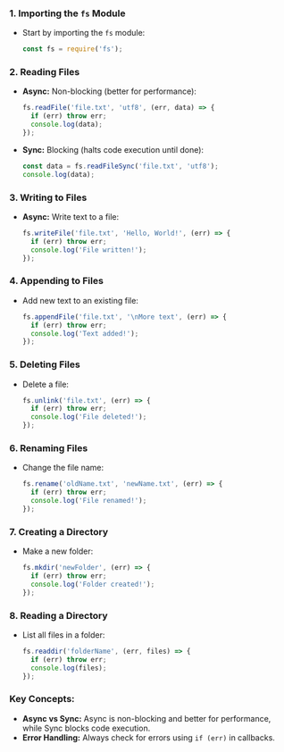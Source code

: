 ### 1. **Importing the `fs` Module**
- Start by importing the `fs` module:
  ```js
  const fs = require('fs');
  ```

### 2. **Reading Files**
- **Async:** Non-blocking (better for performance):
  ```js
  fs.readFile('file.txt', 'utf8', (err, data) => {
    if (err) throw err;
    console.log(data);
  });
  ```
- **Sync:** Blocking (halts code execution until done):
  ```js
  const data = fs.readFileSync('file.txt', 'utf8');
  console.log(data);
  ```

### 3. **Writing to Files**
- **Async:** Write text to a file:
  ```js
  fs.writeFile('file.txt', 'Hello, World!', (err) => {
    if (err) throw err;
    console.log('File written!');
  });
  ```

### 4. **Appending to Files**
- Add new text to an existing file:
  ```js
  fs.appendFile('file.txt', '\nMore text', (err) => {
    if (err) throw err;
    console.log('Text added!');
  });
  ```

### 5. **Deleting Files**
- Delete a file:
  ```js
  fs.unlink('file.txt', (err) => {
    if (err) throw err;
    console.log('File deleted!');
  });
  ```

### 6. **Renaming Files**
- Change the file name:
  ```js
  fs.rename('oldName.txt', 'newName.txt', (err) => {
    if (err) throw err;
    console.log('File renamed!');
  });
  ```

### 7. **Creating a Directory**
- Make a new folder:
  ```js
  fs.mkdir('newFolder', (err) => {
    if (err) throw err;
    console.log('Folder created!');
  });
  ```

### 8. **Reading a Directory**
- List all files in a folder:
  ```js
  fs.readdir('folderName', (err, files) => {
    if (err) throw err;
    console.log(files);
  });
  ```

### Key Concepts:
- **Async vs Sync:** Async is non-blocking and better for performance, while Sync blocks code execution.
- **Error Handling:** Always check for errors using `if (err)` in callbacks.

